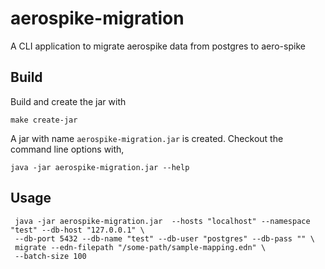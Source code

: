 # aerospike-migration

A CLI application to migrate aerospike data from postgres to aero-spike

## Build

Build and create the jar with

```
make create-jar
```

A jar with name `aerospike-migration.jar` is created. Checkout the command line options with,

```
java -jar aerospike-migration.jar --help
```
## Usage

```
 java -jar aerospike-migration.jar  --hosts "localhost" --namespace "test" --db-host "127.0.0.1" \
 --db-port 5432 --db-name "test" --db-user "postgres" --db-pass "" \
 migrate --edn-filepath "/some-path/sample-mapping.edn" \
 --batch-size 100
```
